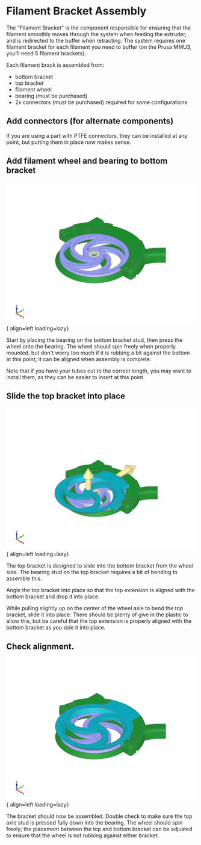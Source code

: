 # Filament Bracket Assembly
<!---
..
    fender-bender readthedocs documentation

    by:   x0pherl
    date: September 25th 2024

    desc: This is the documentation for the fender-bender filament buffering solution on readthedocs

    license:

        Copyright 2024 x0pherl

        Permission is hereby granted, free of charge, to any person obtaining a copy of this software and associated documentation files (the “Software”), to deal in the Software without restriction, including without limitation the rights to use, copy, modify, merge, publish, distribute, sublicense, and/or sell copies of the Software, and to permit persons to whom the Software is furnished to do so, subject to the following conditions:

        The above copyright notice and this permission notice shall be included in all copies or substantial portions of the Software.

        THE SOFTWARE IS PROVIDED “AS IS”, WITHOUT WARRANTY OF ANY KIND, EXPRESS OR IMPLIED, INCLUDING BUT NOT LIMITED TO THE WARRANTIES OF MERCHANTABILITY, FITNESS FOR A PARTICULAR PURPOSE AND NONINFRINGEMENT. IN NO EVENT SHALL THE AUTHORS OR COPYRIGHT HOLDERS BE LIABLE FOR ANY CLAIM, DAMAGES OR OTHER LIABILITY, WHETHER IN AN ACTION OF CONTRACT, TORT OR OTHERWISE, ARISING FROM, OUT OF OR IN CONNECTION WITH THE SOFTWARE OR THE USE OR OTHER DEALINGS IN THE SOFTWARE.

-->

The "Filament Bracket" is the component responsible for ensuring that the filament smoothly moves
through the system when feeding the extruder, and is redirected to the buffer when retracting.
The system requires one filament bracket for each filament you need to buffer (on the Prusa MMU3, you'll need 5 filament brackets).

Each filament brack is assembled from:

 - bottom bracket
 - top bracket
 - filament wheel
 - bearing (must be purchased)
 - 2x connectors (must be purchased) required for some configurations

## Add connectors (for alternate components)

If you are using a part with PTFE connectors, they can be installed at any point, but putting them in place now makes sense.

## Add filament wheel and bearing to bottom bracket

![step one showing the wheel and bearing mounted on the bottom bracket](../assets/step-001-wheel-bearing.png){ align=left loading=lazy}

Start by placing the bearing on the bottom bracket stud, then press the wheel onto the bearing.
The wheel should spin freely when properly mounted, but don't worry too much if it is rubbing
a bit against the bottom at this point; it can be aligned when assembly is complete.

Note that if you have your tubes cut to the correct length, you may want to install them,
as they can be easier to insert at this point.


## Slide the top bracket into place

![step two showing the top bracket being slid into place](../assets/step-002-slide-top.png){ align=left loading=lazy}

The top bracket is designed to slide into the bottom bracket from the wheel side. The bearing
stud on the top bracket requires a bit of bending to assemble this.

Angle the top bracket into place so that the top extension is aligned with the bottom bracket
and drop it into place.

While pulling slightly up on the center of the wheel axle to bend the top bracket, slide it into place.
There should be plenty of give in the plastic to allow this, but be careful that the top extension is
properly aligned with the bottom bracket as you side it into place.

## Check alignment.

![step three showing the fully assembled bottom bracket](../assets/step-003-bracket-complete.png){ align=left loading=lazy}

The bracket should now be assembled. Double check to make sure the top axle stud is pressed fully down into the bearing.
The wheel should spin freely; the placement between the top and bottom bracket can be adjusted to ensure that the wheel is not rubbing against either bracket.